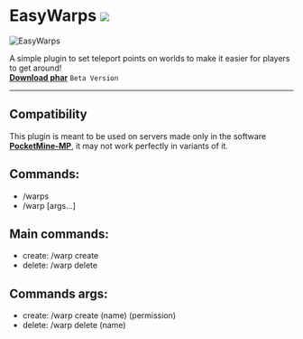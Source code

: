 # EasyWarps [![](https://poggit.pmmp.io/shield.state/EasyWorld)](https://poggit.pmmp.io/p/EasyWorld)
![EasyWarps](https://media.discordapp.net/attachments/645792232632221729/1028076409702318120/1665182905398.png)

A simple plugin to set teleport points on worlds to make it easier for players to get around! <br> **[Download phar](https://poggit.pmmp.io/r/194673/EasyWarps_dev-12.phar)** ``Beta Version``
- - - -
## Compatibility
This plugin is meant to be used on servers made only in the software **[PocketMine-MP](https://github.com/pmmp/PocketMine-MP)**, it may not work perfectly in variants of it.

## Commands:
- /warps
- /warp [args...]

## Main commands:
- create: /warp create
- delete: /warp delete

## Commands args:
- create: /warp create (name) (permission)
- delete: /warp delete (name) 
